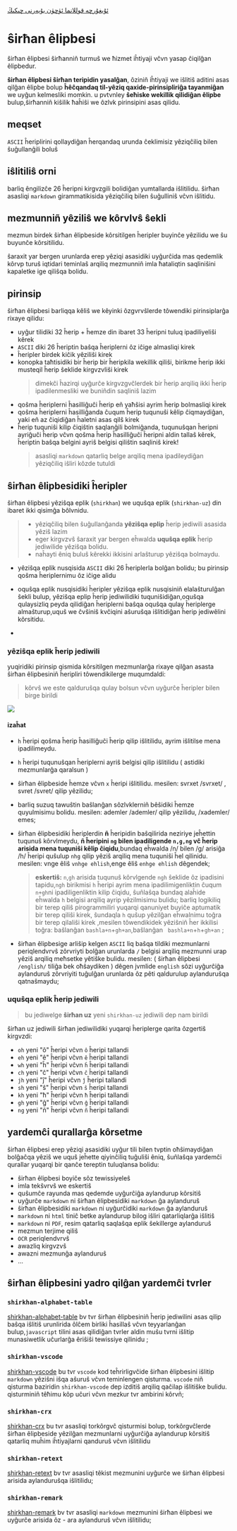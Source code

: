 [ئۇيغۇرچە قوللانما ئۈچۈن بۇيەرنى چىكىڭ](https://gitee.com/silvaq/shirkhan-alphabet/blob/master/README-ug.md)

# ŝirħan êlipbesi

ŝirħan êlipbesi ŝirħanniñ turmuŝ we ħizmet iĥtiyaji vĉvn yasap ĉiqilĝan êlipbedur.

**ŝirħan êlipbesi ŝirħan teripidin yasalĝan**, ôziniñ iĥtiyaji we iŝlitiŝ aditini asas qilĝan êlipbe bolup **ĥêĉqandaq til-yêziq qaxide-pirinsipliriĝa tayanmiĝan** we uyĝun kelmesliki momkin. u pvtvnley **ŝeħiske wekillik qilidiĝan êlipbe** bulup,ŝirħanniñ kiŝilik ħaĥiŝi we ôzlvk pirinsipini asas qilidu.

## meqset

`ASCII` ĥeriplirini qollaydiĝan ĥerqandaq urunda ĉeklimisiz yêziqĉiliq bilen ŝuĝullanĝili boluŝ

## iŝlitiliŝ orni

barliq êngilizĉe 26 ĥeripni kirgvzgili bolidiĝan yumtallarda iŝlitilidu.
ŝirħan asasliqi `markdown` girammatikisida yêziqĉiliq bilen ŝuĝulliniŝ vĉvn iŝlitidu.

## mezmunniñ yêziliŝ we kôrvlvŝ ŝekli

mezmun birdek ŝirħan êlipbeside kôrsitilgen ĥeripler buyinĉe yêzilidu we ŝu buyunĉe kôrsitilidu.

ŝaraxit yar bergen urunlarda erep yêziqi asasidiki uyĝurĉida mas qedemlik kôrvp turuŝ iqtidari teminlaŝ arqiliq mezmunniñ imla ħataliqtin saqliniŝini kapaletke ige qiliŝqa bolidu.

## pirinsip

ŝirħan êlipbesi barliqqa kêliŝ we kêyinki ôzgvrvŝlerde tôwendiki pirinsiplarĝa rixaye qilidu:

- uyĝur tilidiki 32 ĥerip + ĥemze din ibaret 33 ĥeripni tuluq ipadiliyeliŝi kêrek
- `ASCII` diki 26 ĥeriptin baŝqa ĥeriplerni ôz iĉige almasliqi kirek
- ĥeripler birdek kiĉik yêziliŝi kirek
- konopka taħtisidiki bir ĥerip bir ĥeripkila wekillik qiliŝi, birikme ĥerip ikki musteqil ĥerip ŝeklide kirgvzvliŝi kirek
  > dimekĉi ĥazirqi uyĝurĉe kirgvzgvĉlerdek bir ĥerip arqiliq ikki ĥerip ipadilenmesliki we buniñdin saqliniŝ lazim
- qoŝma ĥeriplerni ĥasilliĝuĉi ĥerip eñ yaħŝisi ayrim ĥerip bolmasliqi kirek
- qoŝma ĥeriplerni ĥasilliĝanda ĉuqum ĥerip tuqunuŝi kêlip ĉiqmaydiĝan, yaki eñ az ĉiqidiĝan ĥaletni asas qilŝ kirek
- ĥerip tuquniŝi kilip ĉiqiŝtin saqlanĝili bolmiĝanda, tuqunuŝqan ĥeripni ayriĝuĉi ĥerip vĉvn qoŝma ĥerip ĥasilliĝuĉi ĥeripni aldin tallaŝ kêrek, ĥeriptin baŝqa belgini ayriŝ belgisi qiliŝtin saqliniŝ kirek!
  > asasliqi `markdown` qatarliq belge arqiliq mena ipadileydiĝan yêziqĉiliq iŝliri kôzde tutuldi

## ŝirħan êlipbesidiki ĥeripler

ŝirħan êlipbesi yêziŝqa eplik (`shirkhan`) we uquŝqa eplik (`shirkhan-uz`) din ibaret ikki qisimĝa bôlvnidu.

> - yêziqĉiliq bilen ŝuĝullanĝanda **yêziŝqa eplip** ĥerip jediwili asasida yêziŝ lazim
> - eger kirgvzvŝ ŝaraxit yar bergen eĥwalda **uquŝqa eplik** ĥerip jediwilide yêziŝqa bolidu.
> - naĥayti êniq buluŝ kêrekki ikkisini arlaŝturup yêziŝqa bolmaydu.

- yêziŝqa eplik nusqisida `ASCII` diki 26 ĥeriplerla bolĝan bolidu; bu pirinsip qoŝma ĥeriplernimu ôz iĉige alidu

- oquŝqa eplik nusqisidiki ĥeripler yêziŝqa eplik nusqisiniñ elalaŝturulĝan ŝekli bulup, yêziŝqa eplip ĥerip jediwilidiki tuquniŝidiĝan,oquŝqa qulaysizliq peyda qilidiĝan ĥeriplerni baŝqa oquŝqa qulay ĥeriplerge almaŝturup,uquŝ we ĉvŝiniŝ kvĉiqini aŝuruŝqa iŝlitidiĝan ĥerip jediwêlini kôrsitidu.

-

### yêziŝqa eplik ĥerip jediwili

yuqiridiki pirinsip qismida kôrsitilgen mezmunlarĝa rixaye qilĝan asasta ŝirħan êlipbesiniñ ĥeripliri tôwendikilerge muqumdaldi:

> kôrvŝ we este qalduruŝqa qulay bolsun vĉvn uyĝurĉe ĥeripler bilen birge birildi

![](https://shirkhan-alphabet.oss-cn-beijing.aliyuncs.com/shirkhan-alphabet/shirkhan-alphabet-table.jpg)

#### izaĥat

- `h` ĥeripi qoŝma ĥerip ĥasilliĝuĉi ĥerip qilip iŝlitilidu, ayrim iŝlitilse mena ipadilimeydu.

- `h` ĥeripi tuqunuŝqan ĥeriplerni ayriŝ belgisi qilip iŝlitilidu ( astidiki mezmunlarĝa qaralsun )

- ŝirħan êlipbeside ĥemze vĉvn `x` ĥeripi iŝlitilidu. mesilen: svrxet /svrxet/ , svret /svret/ qilip yêzilidu;

- barliq suzuq tawuŝtin baŝlanĝan sôzlvklerniñ bêŝidiki ĥemze quyulmisimu bolidu. mesilen: ademler /ademler/ qilip yêzilidu, /xademler/ emes;

- ŝirħan êlipbesidiki ĥeriplerdin **ñ** ĥeripidin baŝqilirida neziriye jeĥettin tuqunuŝ kôrvlmeydu, **ñ ĥeripini `ng` bilen ipadiligende `n,g,ng` vĉ ĥerip arisida mena tuquniŝi kêlip ĉiqidu**,bundaq eĥwalda /n/ bilen /g/ arisiĝa /h/ ĥeripi quŝulup `nhg` qilip yêziŝ arqiliq mena tuquniŝi ĥel qilinidu. mesilen: vnge êliŝ `vnhge ehlish`,enge êliŝ `enhge ehlish` dêgendek;

  > **eskertiŝ:** `n`,`gh` arisida tuqunuŝ kôrvlgende `ngh` ŝeklide ôz ipadisini tapidu,`ngh` birikmisi `h` ĥeripi ayrim mena ipadilimigenliktin ĉuqum `n+gh`ni ipadiligenliktin kilip ĉiqidu, ŝuñlaŝqa bundaq alaĥide eĥwalda `h` belgisi arqiliq ayrip yêzilmisimu bulidu;
  > barliq logikiliq bir terep qiliŝ pirogrammiliri yuqarqi qanuniyet buyiĉe aptumatik bir terep qiliŝi kirek, ŝundaqla `h` quŝup yêzilĝan eĥwalnimu toĝra bir terep qilaliŝi kirek ,mesilen tôwendikidek yêziŝniñ ĥer ikkilisi toĝra: baŝlanĝan `bashla+n`+`gh+an`,baŝlanĝan ` bashla+n`+`h`+`gh+an` ;

- ŝirħan êlipbesige arliŝip kelgen `ASCII` liq baŝqa tildiki mezmunlarni periqlendvrvŝ zôrvriyti bolĝan urunlarda `/` belgisi arqiliq mezmunni urap yêziŝ arqiliq meħsetke yêtiŝke bulidu. mesilen: ( ŝirħan êlipbesi `/english/` tiliĝa bek oħŝaydiken ) dêgen jvmlide `english` sôzi uyĝurĉiĝa aylanduruŝ zôrvriyiti tuĝulĝan urunlarda ôz pêti qaldurulup aylanduruŝqa qatnaŝmaydu;

### uquŝqa eplik ĥerip jediwili

> bu jediwelge **ŝirħan uz** yeni `shirkhan-uz` jediwili dep nam birildi

ŝirħan uz jediwili ŝirħan jediwilidiki yuqarqi ĥeriplerge qarita ôzgertiŝ kirgvzdi:

- `oh` yeni "ô" ĥeripi vĉvn `ô` ĥeripi tallandi
- `eh` yeni "ê" ĥeripi vĉvn `ê` ĥeripi tallandi
- `wh` yeni "ĥ" ĥeripi vĉvn `ĥ` ĥeripi tallandi
- `ch` yeni "ĉ" ĥeripi vĉvn `ĉ` ĥeripi tallandi
- `jh` yeni "ĵ" ĥeripi vĉvn `ĵ` ĥeripi tallandi
- `sh` yeni "ŝ" ĥeripi vĉvn `ŝ` ĥeripi tallandi
- `kh` yeni "ħ" ĥeripi vĉvn `ħ` ĥeripi tallandi
- `gh` yeni "ĝ" ĥeripi vĉvn `ĝ` ĥeripi tallandi
- `ng` yeni "ñ" ĥeripi vĉvn `ñ` ĥeripi tallandi

## yardemĉi qurallarĝa kôrsetme

ŝirħan êlipbesi erep yêziqi asasidiki uyĝur tili bilen tvptin oħŝimaydiĝan bolĝaĉqa yêziŝ we uquŝ jeĥette qiyinĉiliq tuĝuliŝi êniq, ŝuñlaŝqa yardemĉi qurallar yuqarqi bir qanĉe tereptin tuluqlansa bolidu:

- ŝirħan êlipbesi boyiĉe sôz tewissiyeleŝ
- imla tekŝvrvŝ we eskertiŝ
- quŝumĉe rayunda mas qedemde uyĝurĉiĝa aylandurup kôrsitiŝ
- uyĝurĉe `markdown` ni ŝirħan êlipbesidiki `markdown` ĝa aylanduruŝ
- ŝirħan êlipbesidiki `markdown` ni uyĝurĉidiki `markdown` ĝa aylanduruŝ
- `markdown` ni `html` tiniĉ betke aylandurup bilog iŝliri qatarliqlarĝa iŝlitiŝ
- `markdown` ni `PDF`, resim qatarliq saqlaŝqa eplik ŝekillerge aylanduruŝ
- mezmun terjime qiliŝ
- `OCR` periqlendvrvŝ
- awazliq kirgvzvŝ
- awazni mezmunĝa aylanduruŝ
- ...

## ŝirħan êlipbesini yadro qilĝan yardemĉi tvrler

### `shirkhan-alphabet-table`

[shirkhan-alphabet-table](https://gitee.com/silvaq/shirkhan-alphabet-table)
bv tvr ŝirħan êlipbesiniñ ĥerip jediwilini asas qilip baŝqa iŝlitiŝ urunlirida ôlĉem birliki ĥasillaŝ vĉvn teyyarlanĝan bulup,`javascript` tilini asas qilidiĝan tvrler aldin muŝu tvrni iŝlitip munasiwetlik uĉurlarĝa êriŝiŝi tewissiye qilinidu
;

### `shirkhan-vscode`

[shirkhan-vscode](https://gitee.com/silvaq/shirkhan-vscode)
bu tvr `vscode` kod teĥrirligvĉide ŝirħan êlipbesini iŝlitip `markdown` yêziŝni iŝqa aŝuruŝ vĉvn teminlengen qisturma. `vscode` niñ qisturma baziridin `shirkhan-vscode` dep izditiŝ arqiliq qaĉilap iŝlitiŝke bulidu.
qisturminiñ têħimu kôp uĉuri vĉvn mezkur tvr ambirini kôrvñ;

### `shirkhan-crx`

[shirkhan-crx](https://gitee.com/silvaq/shirkhan-crx)
bu tvr asasliqi torkôrgvĉ qisturmisi bolup, torkôrgvĉlerde ŝirħan êlipbeside yêzilĝan mezmunlarni uyĝurĉiĝa aylandurup kôrsitiŝ qatarliq muĥim iĥtiyajlarni qanduruŝ vĉvn iŝlitilidu

### `shirkhan-retext`

[shirkhan-retext](https://gitee.com/silvaq/shirkhan-retext)
bv tvr asasliqi têkist mezmunini uyĝurĉe we ŝirħan êlipbesi arisida aylanduruŝqa iŝlitilidu;

### `shirkhan-remark`

[shirkhan-remark](https://gitee.com/silvaq/shirkhan-remark)
bv tvr asasliqi `markdown` mezmunini ŝirħan êlipbesi we uyĝurĉe arisida ôz - ara aylanduruŝ vĉvn iŝlitilidu;
